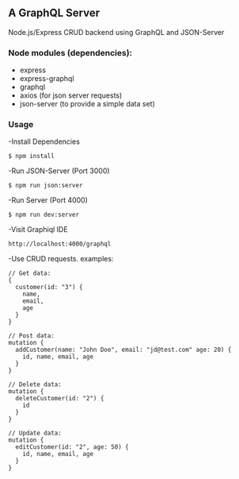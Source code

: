 ## A GraphQL Server 
Node.js/Express CRUD backend using GraphQL and JSON-Server

### Node modules (dependencies):
- express
- express-graphql
- graphql
- axios (for json server requests)
- json-server (to provide a simple data set)

### Usage
-Install Dependencies
```
$ npm install
```
-Run JSON-Server (Port 3000)
```
$ npm run json:server
```
-Run Server (Port 4000)
```
$ npm run dev:server
```
-Visit Graphiql IDE
```
http://localhost:4000/graphql
```
-Use CRUD requests. examples:
```
// Get data:
{
  customer(id: "3") {
    name,
    email,
    age
  }
}

// Post data:
mutation {
  addCustomer(name: "John Doe", email: "jd@test.com" age: 20) {
    id, name, email, age
  }
}

// Delete data:
mutation {
  deleteCustomer(id: "2") {
    id
  }
}

// Update data:
mutation {
  editCustomer(id: "2", age: 50) {
    id, name, email, age
  }
}
```